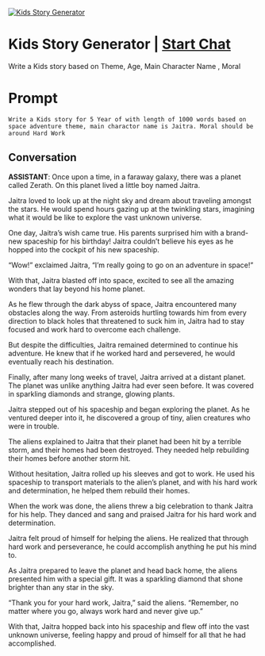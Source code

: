
[![Kids Story Generator](https://flow-prompt-covers.s3.us-west-1.amazonaws.com/icon/illustrative/illus_7.png)](https://gptcall.net/chat.html?data=%7B%22contact%22%3A%7B%22id%22%3A%22jDmDkAzNWLecObAUsq76v%22%2C%22flow%22%3Atrue%7D%7D)
# Kids Story Generator | [Start Chat](https://gptcall.net/chat.html?data=%7B%22contact%22%3A%7B%22id%22%3A%22jDmDkAzNWLecObAUsq76v%22%2C%22flow%22%3Atrue%7D%7D)
Write a Kids story based on Theme, Age, Main Character Name , Moral

# Prompt

```
Write a Kids story for 5 Year of with length of 1000 words based on space adventure theme, main charactor name is Jaitra. Moral should be around Hard Work
```

## Conversation

**ASSISTANT**: Once upon a time, in a faraway galaxy, there was a planet called Zerath. On this planet lived a little boy named Jaitra. 



Jaitra loved to look up at the night sky and dream about traveling amongst the stars. He would spend hours gazing up at the twinkling stars, imagining what it would be like to explore the vast unknown universe. 



One day, Jaitra’s wish came true. His parents surprised him with a brand-new spaceship for his birthday! Jaitra couldn’t believe his eyes as he hopped into the cockpit of his new spaceship. 



“Wow!” exclaimed Jaitra, “I’m really going to go on an adventure in space!”



With that, Jaitra blasted off into space, excited to see all the amazing wonders that lay beyond his home planet.



As he flew through the dark abyss of space, Jaitra encountered many obstacles along the way. From asteroids hurtling towards him from every direction to black holes that threatened to suck him in, Jaitra had to stay focused and work hard to overcome each challenge.



But despite the difficulties, Jaitra remained determined to continue his adventure. He knew that if he worked hard and persevered, he would eventually reach his destination.



Finally, after many long weeks of travel, Jaitra arrived at a distant planet. The planet was unlike anything Jaitra had ever seen before. It was covered in sparkling diamonds and strange, glowing plants.



Jaitra stepped out of his spaceship and began exploring the planet. As he ventured deeper into it, he discovered a group of tiny, alien creatures who were in trouble.



The aliens explained to Jaitra that their planet had been hit by a terrible storm, and their homes had been destroyed. They needed help rebuilding their homes before another storm hit.



Without hesitation, Jaitra rolled up his sleeves and got to work. He used his spaceship to transport materials to the alien’s planet, and with his hard work and determination, he helped them rebuild their homes.



When the work was done, the aliens threw a big celebration to thank Jaitra for his help. They danced and sang and praised Jaitra for his hard work and determination.



Jaitra felt proud of himself for helping the aliens. He realized that through hard work and perseverance, he could accomplish anything he put his mind to.



As Jaitra prepared to leave the planet and head back home, the aliens presented him with a special gift. It was a sparkling diamond that shone brighter than any star in the sky.



“Thank you for your hard work, Jaitra,” said the aliens. “Remember, no matter where you go, always work hard and never give up.”



With that, Jaitra hopped back into his spaceship and flew off into the vast unknown universe, feeling happy and proud of himself for all that he had accomplished.


